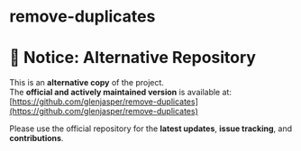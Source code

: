 remove-duplicates
======================

# 📢 Notice: Alternative Repository

This is an **alternative copy** of the project.  
The **official and actively maintained version** is available at: [https://github.com/glenjasper/remove-duplicates](https://github.com/glenjasper/remove-duplicates)

Please use the official repository for the **latest updates**, **issue tracking**, and **contributions**.
